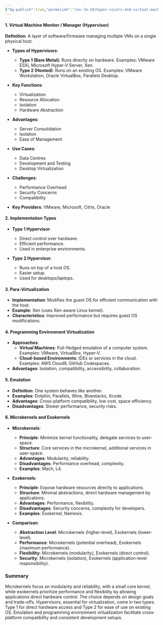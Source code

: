 ```yaml
---
{"dg-publish":true,"permalink":"/os-lm-18/hyper-visors-and-virtual-machines/","dgPassFrontmatter":true}
---
```


#### 1. Virtual Machine Monitor / Manager (Hypervisor)
**Definition**: A layer of software/firmware managing multiple VMs on a single physical host.

- **Types of Hypervisors**:
    - **Type 1 (Bare Metal)**: Runs directly on hardware. Examples: VMware ESXi, Microsoft Hyper-V Server, Xen.
    - **Type 2 (Hosted)**: Runs on an existing OS. Examples: VMware Workstation, Oracle VirtualBox, Parallels Desktop.
    
- **Key Functions**:
    - Virtualization
    - Resource Allocation
    - Isolation
    - Hardware Abstraction
    
- **Advantages**:
    - Server Consolidation
    - Isolation
    - Ease of Management

- **Use Cases**:
    - Data Centres
    - Development and Testing
    - Desktop Virtualization
    
- **Challenges**:
    - Performance Overhead
    - Security Concerns
    - Compatibility
    
- **Key Providers**: VMware, Microsoft, Citrix, Oracle
#### 2. Implementation Types
- **Type 1 Hypervisor**:
    - Direct control over hardware.
    - Efficient performance.
    - Used in enterprise environments.
    
- **Type 2 Hypervisor**:
    - Runs on top of a host OS.
    - Easier setup.
    - Used for desktops/laptops.
#### 3. Para-Virtualization
- **Implementation**: Modifies the guest OS for efficient communication with the host.
- **Example**: Xen (uses Xen-aware Linux kernel).
- **Characteristics**: Improved performance but requires guest OS modifications.
#### 4. Programming Environment Virtualization
- **Approaches**:
    - **Virtual Machines**: Full-fledged emulation of a computer system. Examples: VMware, VirtualBox, Hyper-V.
    - **Cloud-based Environments**: IDEs or services in the cloud. Examples: AWS Cloud9, GitHub Codespaces.
- **Advantages**: Isolation, compatibility, accessibility, collaboration.
#### 5. Emulation
- **Definition**: One system behaves like another.
- **Examples**: Dolphin, Parallels, Wine, Bluestacks, Xcode.
- **Advantages**: Cross-platform compatibility, low cost, space efficiency.
- **Disadvantages**: Slower performance, security risks.
#### 6. Microkernels and Exokernels
- **Microkernels**:
    - **Principle**: Minimize kernel functionality, delegate services to user-space.
    - **Structure**: Core services in the microkernel, additional services in user-space.
    - **Advantages**: Modularity, reliability.
    - **Disadvantages**: Performance overhead, complexity.
    - **Examples**: Mach, L4.
    
- **Exokernels**:
    - **Principle**: Expose hardware resources directly to applications.
    - **Structure**: Minimal abstractions, direct hardware management by applications.
    - **Advantages**: Performance, flexibility.
    - **Disadvantages**: Security concerns, complexity for developers.
    - **Examples**: Exokernel, Nemesis.
    
- **Comparison**:
    - **Abstraction Level**: Microkernels (higher-level), Exokernels (lower-level).
    - **Performance**: Microkernels (potential overhead), Exokernels (maximum performance).
    - **Flexibility**: Microkernels (modularity), Exokernels (direct control).
    - **Security**: Microkernels (isolation), Exokernels (application-level responsibility).
### Summary
Microkernels focus on modularity and reliability, with a small core kernel, while exokernels prioritize performance and flexibility by allowing applications direct hardware control. The choice depends on design goals and trade-offs. Hypervisors, essential for virtualization, come in two types: Type 1 for direct hardware access and Type 2 for ease of use on existing OS. Emulation and programming environment virtualization facilitate cross-platform compatibility and consistent development setups.